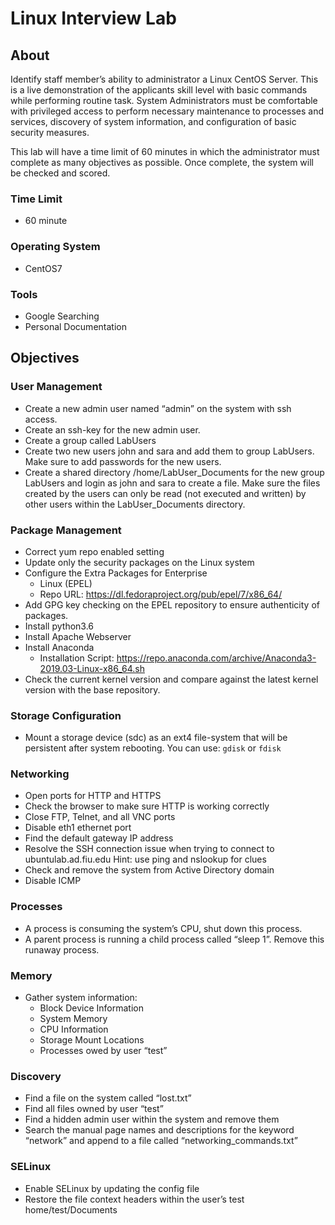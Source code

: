 # Linux Interview Lab

## About

Identify staff member’s ability to administrator a Linux CentOS Server. This is a live demonstration of the applicants skill level with basic commands while performing routine task. System Administrators must be comfortable with privileged access to perform necessary maintenance to processes and services, discovery of system information, and configuration of basic security measures.

This lab will have a time limit of 60 minutes in which the administrator must complete as many objectives as possible. Once complete, the system will be checked and scored.

### Time Limit

- 60 minute

### Operating System

- CentOS7

### Tools

- Google Searching
- Personal Documentation

## Objectives

### User Management

- Create a new admin user named “admin” on the system with ssh access.
- Create an ssh-key for the new admin user.
- Create a group called LabUsers
- Create two new users john and sara and add them to group LabUsers. Make sure to add passwords for the new users.
- Create a shared directory /home/LabUser_Documents for the new group LabUsers and login as john and sara to create a file. Make sure the files created by the users can only be read (not executed and written) by other users within the LabUser_Documents directory.
 
### Package Management

- Correct yum repo enabled setting
- Update only the security packages on the Linux system
- Configure the Extra Packages for Enterprise
  - Linux (EPEL)
  - Repo URL: 
 https://dl.fedoraproject.org/pub/epel/7/x86_64/
- Add GPG key checking on the EPEL repository to ensure authenticity of packages. 
- Install python3.6
- Install Apache Webserver
- Install Anaconda
  - Installation Script: https://repo.anaconda.com/archive/Anaconda3-2019.03-Linux-x86_64.sh
- Check the current kernel version and compare against the latest kernel version with the base repository.

### Storage Configuration

- Mount a storage device (sdc) as an ext4 file-system that will be persistent after system rebooting. You can use: `gdisk` or `fdisk`

### Networking

- Open ports for HTTP and HTTPS
- Check the browser to make sure HTTP is working correctly
- Close FTP, Telnet, and all VNC ports
- Disable eth1 ethernet port
- Find the default gateway IP address
- Resolve the SSH connection issue when trying to connect to ubuntulab.ad.fiu.edu
	Hint: use ping and nslookup for clues
- Check and remove the system from Active Directory domain
- Disable ICMP

### Processes

- A process is consuming the system’s CPU, shut down this process.
- A parent process is running a child process called “sleep 1”. Remove this runaway process. 

### Memory

- Gather system information:
	- Block Device Information
	- System Memory
	- CPU Information
	- Storage Mount Locations
	- Processes owed by user “test”


### Discovery

- Find a file on the system called “lost.txt”
- Find all files owned by user “test”
- Find a hidden admin user within the system and remove them
- Search the manual page names and descriptions for the keyword “network” and append to a file called “networking_commands.txt”

### SELinux

- Enable SELinux by updating the config file
- Restore the file context headers within the user’s test home/test/Documents